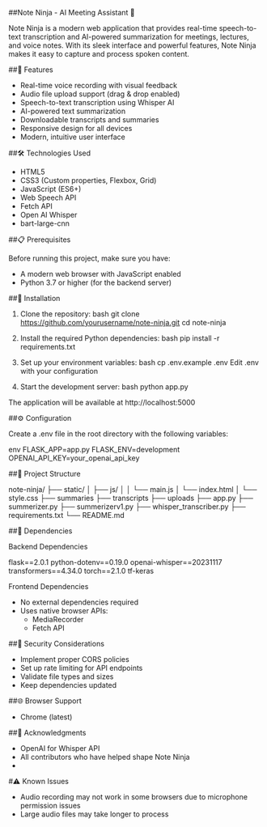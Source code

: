 ##Note Ninja - AI Meeting Assistant 🎤

Note Ninja is a modern web application that provides real-time speech-to-text transcription and AI-powered summarization for meetings, lectures, and voice notes. With its sleek interface and powerful features, Note Ninja makes it easy to capture and process spoken content.

 

##🌟 Features

- Real-time voice recording with visual feedback
- Audio file upload support (drag & drop enabled)
- Speech-to-text transcription using Whisper AI
- AI-powered text summarization
- Downloadable transcripts and summaries
- Responsive design for all devices
- Modern, intuitive user interface

 

##🛠 Technologies Used

- HTML5
- CSS3 (Custom properties, Flexbox, Grid)
- JavaScript (ES6+)
- Web Speech API
- Fetch API
- Open AI Whisper
- bart-large-cnn

##📋 Prerequisites

Before running this project, make sure you have:

- A modern web browser with JavaScript enabled
- Python 3.7 or higher (for the backend server)

##🚀 Installation

1. Clone the repository:
bash
git clone https://github.com/yourusername/note-ninja.git
cd note-ninja


2. Install the required Python dependencies:
bash
pip install -r requirements.txt


3. Set up your environment variables:
bash
cp .env.example .env
Edit .env with your configuration


4. Start the development server:
bash
python app.py


The application will be available at http://localhost:5000

##⚙ Configuration

Create a .env file in the root directory with the following variables:

env
FLASK_APP=app.py
FLASK_ENV=development
OPENAI_API_KEY=your_openai_api_key


##📁 Project Structure


note-ninja/
├── static/
│   ├── js/
│   │   └── main.js
│   └── index.html
│       └── style.css
├── summaries
├── transcripts
├── uploads
├── app.py
├── summerizer.py
├── summerizerv1.py
├── whisper_transcriber.py
├── requirements.txt
└── README.md



##📝 Dependencies

Backend Dependencies

flask==2.0.1
python-dotenv==0.19.0
openai-whisper==20231117
transformers==4.34.0
torch==2.1.0
tf-keras


Frontend Dependencies
- No external dependencies required
- Uses native browser APIs:
  - MediaRecorder
  - Fetch API

##🔐 Security Considerations

- Implement proper CORS policies
- Set up rate limiting for API endpoints
- Validate file types and sizes
- Keep dependencies updated

##🌐 Browser Support

- Chrome (latest)


##🙏 Acknowledgments

- OpenAI for Whisper API
- All contributors who have helped shape Note Ninja
- 
#⚠ Known Issues

- Audio recording may not work in some browsers due to microphone permission issues
- Large audio files may take longer to process
